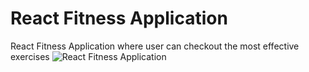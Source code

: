 # React Fitness Application
React Fitness Application where user can checkout the most effective exercises
![React Fitness Application](https://i.ibb.co/DzKdQPR/image-demo.png)
